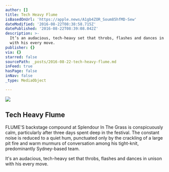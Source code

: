 ```yaml
---
author: []
title: Tech Heavy Flume
isBasedOnUrl: 'https://apple.news/A1gb4ZOR_Soum85hfMD-Sew'
dateModified: '2016-08-22T08:38:58.715Z'
datePublished: '2016-08-22T08:39:08.042Z'
description: >-
  It’s an audacious, tech-heavy set that throbs, flashes and dances in unison
  with his every move.
publisher: {}
via: {}
starred: false
sourcePath: _posts/2016-08-22-tech-heavy-flume.md
inFeed: true
hasPage: false
inNav: false
_type: MediaObject

---
```

<article style=""><img src="http://inthemix.junkee.com/wp-content/uploads/2016/08/SITG_Flume_Bianca-Holderness-13.jpg" /><h1>Tech Heavy Flume</h1><p>FLUME'S backstage compound at Splendour In The Grass is conspicuously calm, particularly after three days spent deep in the festival. The constant noise is reduced to a quiet hum, punctuated only by the crackling of a large pit fire and warm murmurs of conversation among his tight-knit, predominantly Sydney-based team.</p></article>

It's an audacious, tech-heavy set that throbs, flashes and dances in unison with his every move.
